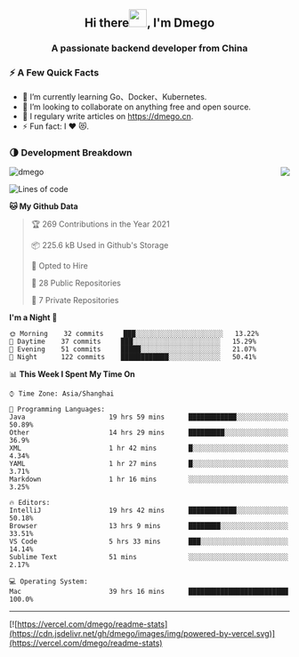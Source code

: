 <h2 align="center">Hi there<img src="https://cdn.jsdelivr.net/gh/dmego/images/img/Hi.gif" height="32" />, I'm Dmego </h2>
<h3 align="center">A passionate backend developer from China</h3>

### ⚡️ A Few Quick Facts

<ul>
    <li> 🌱 I’m currently learning Go、Docker、Kubernetes.</li>
    <li> 👯 I’m looking to collaborate on anything free and open source.</li>
    <li> 📝 I regulary write articles on <a href="https://dmego.cn">https://dmego.cn</a>.</li>
    <li> ⚡ Fun fact: I ❤️ 😻.</li>
</ul>

### 🌗 Development Breakdown

<img src="https://komarev.com/ghpvc/?username=dmego" alt="dmego" />

<img align="right" src="https://readme-stats-dmego.vercel.app/api?username=dmego&show_icons=true&icon_color=1573B3&hide_title=true&text_color=718096&bg_color=00000000&hide_border=true"/>

<!--START_SECTION:waka-->
![Lines of code](https://img.shields.io/badge/From%20Hello%20World%20I%27ve%20Written-241050%20lines%20of%20code-blue)

**🐱 My Github Data** 

> 🏆 269 Contributions in the Year 2021
 > 
> 📦 225.6 kB Used in Github's Storage 
 > 
> 💼 Opted to Hire
 > 
> 📜 28 Public Repositories 
 > 
> 🔑 7 Private Repositories  
 > 
**I'm a Night 🦉** 

```text
🌞 Morning    32 commits     ███░░░░░░░░░░░░░░░░░░░░░░   13.22% 
🌆 Daytime    37 commits     ███░░░░░░░░░░░░░░░░░░░░░░   15.29% 
🌃 Evening    51 commits     █████░░░░░░░░░░░░░░░░░░░░   21.07% 
🌙 Night      122 commits    ████████████░░░░░░░░░░░░░   50.41%

```


📊 **This Week I Spent My Time On** 

```text
⌚︎ Time Zone: Asia/Shanghai

💬 Programming Languages: 
Java                     19 hrs 59 mins      ████████████░░░░░░░░░░░░░   50.89% 
Other                    14 hrs 29 mins      █████████░░░░░░░░░░░░░░░░   36.9% 
XML                      1 hr 42 mins        █░░░░░░░░░░░░░░░░░░░░░░░░   4.34% 
YAML                     1 hr 27 mins        █░░░░░░░░░░░░░░░░░░░░░░░░   3.71% 
Markdown                 1 hr 16 mins        ░░░░░░░░░░░░░░░░░░░░░░░░░   3.25%

🔥 Editors: 
IntelliJ                 19 hrs 42 mins      ████████████░░░░░░░░░░░░░   50.18% 
Browser                  13 hrs 9 mins       ████████░░░░░░░░░░░░░░░░░   33.51% 
VS Code                  5 hrs 33 mins       ███░░░░░░░░░░░░░░░░░░░░░░   14.14% 
Sublime Text             51 mins             ░░░░░░░░░░░░░░░░░░░░░░░░░   2.17%

💻 Operating System: 
Mac                      39 hrs 16 mins      █████████████████████████   100.0%

```


<!--END_SECTION:waka-->

---

[![https://vercel.com/dmego/readme-stats](https://cdn.jsdelivr.net/gh/dmego/images/img/powered-by-vercel.svg)](https://vercel.com/dmego/readme-stats)

